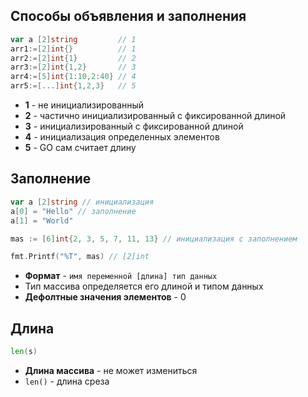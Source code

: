 ## Способы объявления и заполнения

```go
var a [2]string         // 1
arr1:=[2]int{}          // 1
arr2:=[2]int{1}         // 2
arr3:=[2]int{1,2}       // 3
arr4:=[5]int{1:10,2:40} // 4
arr5:=[...]int{1,2,3}   // 5
```
- **1** - не инициализированный 
- **2** - частично инициализированный с фиксированной длиной 
- **3** - инициализированный  с фиксированной длиной 
- **4** - инициализация определенных элементов 
- **5** - GO сам считает длину
## Заполнение

```go
var a [2]string // инициализация
a[0] = "Hello" // заполнение
a[1] = "World"

mas := [6]int{2, 3, 5, 7, 11, 13} // инициализация с заполнением

fmt.Printf("%T", mas) // [2]int
```
 - **Формат** -  `имя переменной [длина] тип данных`
 - Тип массива определяется его длиной и типом данных
 - **Дефолтные значения элементов** - 0

## Длина
```go
len(s)
```
-  **Длина массива** - не может измениться
- `len()` - длина среза